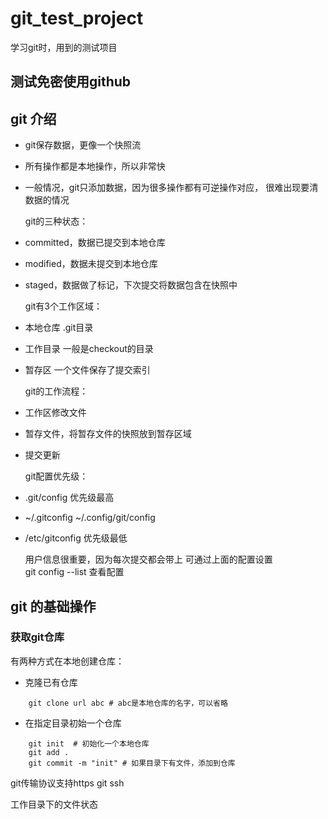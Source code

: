 # git_test_project
学习git时，用到的测试项目

## 测试免密使用github

## git 介绍

- git保存数据，更像一个快照流
- 所有操作都是本地操作，所以非常快
- 一般情况，git只添加数据，因为很多操作都有可逆操作对应，
很难出现要清数据的情况


  git的三种状态：
- committed，数据已提交到本地仓库
- modified，数据未提交到本地仓库
- staged，数据做了标记，下次提交将数据包含在快照中


  git有3个工作区域：
- 本地仓库 .git目录
- 工作目录 一般是checkout的目录
- 暂存区 一个文件保存了提交索引


  git的工作流程：
- 工作区修改文件
- 暂存文件，将暂存文件的快照放到暂存区域
- 提交更新

  git配置优先级：
- .git/config  优先级最高
- ~/.gitconfig ~/.config/git/config 
- /etc/gitconfig 优先级最低

  用户信息很重要，因为每次提交都会带上
可通过上面的配置设置  
  git config --list 查看配置

## git 的基础操作

### 获取git仓库
  有两种方式在本地创建仓库：
- 克隆已有仓库
```shell
    git clone url abc # abc是本地仓库的名字，可以省略
```
- 在指定目录初始一个仓库
```shell
    git init  # 初始化一个本地仓库
    git add .
    git commit -m "init" # 如果目录下有文件，添加到仓库
```

  git传输协议支持https git ssh

  工作目录下的文件状态

